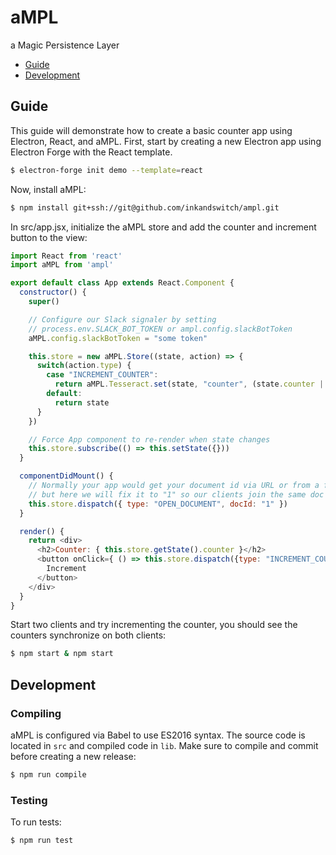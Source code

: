 # aMPL
a Magic Persistence Layer

- [Guide](#guide)
- [Development](#development)

## Guide

This guide will demonstrate how to create a basic counter app using Electron, React, and aMPL. First, start by creating a new Electron app using Electron Forge with the React template.

```bash
$ electron-forge init demo --template=react
```

Now, install aMPL:

```bash
$ npm install git+ssh://git@github.com/inkandswitch/ampl.git
```

In src/app.jsx, initialize the aMPL store and add the counter and increment button to the view:

```js
import React from 'react'
import aMPL from 'ampl'

export default class App extends React.Component {
  constructor() {
    super()

    // Configure our Slack signaler by setting
    // process.env.SLACK_BOT_TOKEN or ampl.config.slackBotToken
    aMPL.config.slackBotToken = "some token"

    this.store = new aMPL.Store((state, action) => {
      switch(action.type) {
        case "INCREMENT_COUNTER":
          return aMPL.Tesseract.set(state, "counter", (state.counter || 0) + 1)
        default:
          return state
      }
    })

    // Force App component to re-render when state changes
    this.store.subscribe(() => this.setState({}))
  }

  componentDidMount() {
    // Normally your app would get your document id via URL or from a file,
    // but here we will fix it to "1" so our clients join the same doc
    this.store.dispatch({ type: "OPEN_DOCUMENT", docId: "1" })
  }

  render() {
    return <div>
      <h2>Counter: { this.store.getState().counter }</h2>
      <button onClick={ () => this.store.dispatch({type: "INCREMENT_COUNTER"}) } >
        Increment
      </button>
    </div>
  }
}
```

Start two clients and try incrementing the counter, you should see the counters synchronize on both clients:

```bash
$ npm start & npm start
```

## Development

### Compiling

aMPL is configured via Babel to use ES2016 syntax. The source code is located in `src` and 
compiled code in `lib`. Make sure to compile and commit before creating a new release:

```bash
$ npm run compile
```

### Testing

To run tests:

```bash
$ npm run test
```

